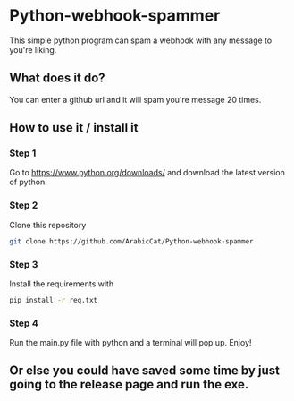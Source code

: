 # Python-webhook-spammer
This simple python program can spam a webhook with any message to you're liking.
## What does it do?
You can enter a github url and it will spam you're message 20 times.

## How to use it / install it

### Step 1
Go to https://www.python.org/downloads/ and download the latest version of  python.

### Step 2 
Clone this repository
```sh
git clone https://github.com/ArabicCat/Python-webhook-spammer
```
### Step 3
Install the requirements with
```sh
pip install -r req.txt
```
### Step 4 
Run the main.py file with python and a terminal will pop up. Enjoy!


## Or else you could have saved some time by just going to the release page and run the exe.
